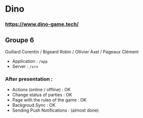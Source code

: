 # Dino
### https://www.dino-game.tech/

## Groupe 6
Guillard Corentin / Bigeard Robin / Ollivier Axel / Pageaux Clément

- Application : `/app`
- Server : `/srv`

### After presentation :
- Actions (online / offline) : OK
- Change status of parties : OK
- Page with the rules of the game : OK
- Backgroud Sync : OK
- Sending Push Notifications : (almost done)
